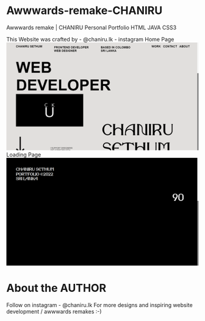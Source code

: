 # Awwwards-remake-CHANIRU
Awwwards remake | CHANIRU Personal Portfolio HTML JAVA CSS3


This Website was crafted by - @chaniru.lk - instagram
Home Page
![Scrrenshot](./img/Screenshot2.png)
Loading Page
![Scrrenshot](./img/Screenshot.png)

# About the AUTHOR

Follow on instagram - @chaniru.lk 
For more designs and inspiring website development /
awwwards remakes :-)
